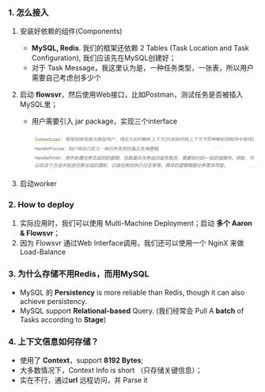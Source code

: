 ### 1. 怎么接入

1. 安装好依赖的组件(Components)
   - **MySQL, Redis**. 我们的框架还依赖 2 Tables (Task Location and Task Configuration), 我们应该先在MySQL创建好；
   - 对于 Task Message，我这里认为是，一种任务类型，一张表，所以用户需要自己考虑创多少个

2. 启动 **flowsvr**，然后使用Web接口，比如Postman，测试任务是否被插入MySQL里；

   - 用户需要引入 jar package，实现三个interface

     ![image-20240912230026584](./assets/image-20240912230026584.png)

3. 启动worker

### 2. How to deploy

1. 实际应用时，我们可以使用 Multi-Machine Deployment；启动 **多个 Aaron & Flowsvr**；
2. 因为 Flowsvr 通过Web Interface调用，我们还可以使用一个 NginX 来做 Load-Balance

### 3. 为什么存储不用Redis，而用MySQL

- MySQL 的 **Persistency** is more reliable than Redis, though it can also achieve persistency.
- MySQL support **Relational-based** Query. (我们经常会 Pull A **batch** of Tasks according to **Stage**)

### 4. 上下文信息如何存储？

- 使用了 **Context**，support **8192 Bytes**;
- 大多数情况下，Context Info is short （只存储关键信息）；
- 实在不行，通过**url** 远程访问，并 Parse it